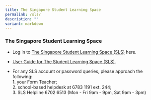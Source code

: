 ```yaml
---
title: The Singapore Student Learning Space
permalink: /sls/
description: ""
variant: markdown
---
```

### **The Singapore Student Learning Space**
* Log in to&nbsp;[The Singapore Student Learning Space (SLS)](https://vle.learning.moe.edu.sg/login)&nbsp;here.

*   [User Guide for The Student Learning Space (SLS)](https://www.learning.moe.edu.sg/student-user-guide/index/).


* For any SLS account or password queries, please approach the following:<br>
1\. your Form Teacher;<br>
2\. school-based helpdesk at 6783 1191 ext. 244;<br>
3\. SLS Helpline 6702 6513 (Mon - Fri 9am - 9pm, Sat 9am - 3pm)